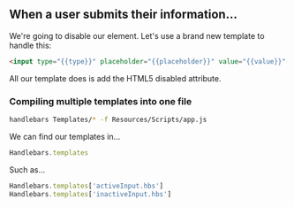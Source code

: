 ## When a user submits their information...

We're going to disable our element. Let's use a brand new template to handle this:

```html
<input type="{{type}}" placeholder="{{placeholder}}" value="{{value}}" disabled="disabled">
```

All our template does is add the HTML5 disabled attribute.

### Compiling multiple templates into one file

```bash
handlebars Templates/* -f Resources/Scripts/app.js
```

We can find our templates in...

```javascript
Handlebars.templates
```

Such as...

```javascript
Handlebars.templates['activeInput.hbs']
Handlebars.templates['inactiveInput.hbs']
```
